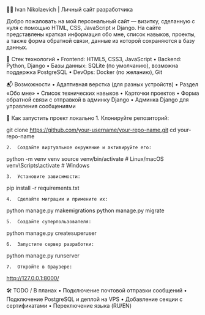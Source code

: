 🧑‍💻 Ivan Nikolaevich | Личный сайт разработчика

Добро пожаловать на мой персональный сайт — визитку, сделанную с нуля с помощью HTML, CSS, JavaScript и Django.
На сайте представлены краткая информация обо мне, список навыков, проекты, а также форма обратной связи, данные из которой сохраняются в базу данных.


🔧 Стек технологий
	•	Frontend: HTML5, CSS3, JavaScript
	•	Backend: Python, Django
	•	Базы данных: SQLite (по умолчанию), возможна поддержка PostgreSQL
	•	DevOps: Docker (по желанию), Git


📬 Возможности
	•	Адаптивная верстка (для разных устройств)
	•	Раздел «Обо мне»
	•	Список технических навыков
	•	Карточки проектов
	•	Форма обратной связи с отправкой в админку Django
	•	Админка Django для управления сообщениями


🚀 Как запустить проект локально
	1.	Клонируйте репозиторий:

git clone https://github.com/your-username/your-repo-name.git
cd your-repo-name

	2.	Создайте виртуальное окружение и активируйте его:

python -m venv venv
source venv/bin/activate  # Linux/macOS
venv\Scripts\activate     # Windows

	3.	Установите зависимости:

pip install -r requirements.txt

	4.	Сделайте миграции и примените их:

python manage.py makemigrations
python manage.py migrate

	5.	Создайте суперпользователя:

python manage.py createsuperuser

	6.	Запустите сервер разработки:

python manage.py runserver

	7.	Откройте в браузере:

http://127.0.0.1:8000/




🛠️ TODO / В планах
	•	Подключение почтовой отправки сообщений
	•	Подключение PostgreSQL и деплой на VPS
	•	Добавление секции с сертификатами
	•	Переключение языка (RU/EN)

